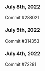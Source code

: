 ### July 8th, 2022

Commit #288021

### July 5th, 2022

Commit #314353


### July 4th, 2022

Commit #72281
